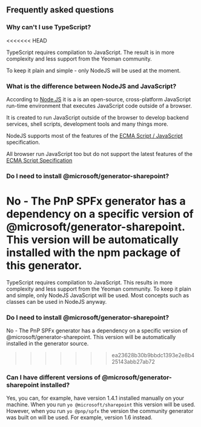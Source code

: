 ## Frequently asked questions

### Why can't I use TypeScript?
<<<<<<< HEAD

TypeScript requires compilation to JavaScript. The result is in more complexity and less support from the Yeoman community. 

To keep it plain and simple - only NodeJS will be used at the moment.

### What is the difference between NodeJS and JavaScript?

According to [Node.JS](https://nodejs.org/) it is a is an open-source, cross-platform JavaScript run-time environment that executes JavaScript code outside of a browser.

It is created to run JavaScript outside of the browser to develop backend services, shell scripts, development tools and many things more.

NodeJS supports most of the features of the [ECMA Script / JavaScript](https://nodejs.org/en/docs/es6/) specification.

All browser run JavaScript too but do not support the latest features of the [ECMA Script Specification](https://en.wikipedia.org/wiki/ECMAScript#Conformance)

### Do I need to install @microsoft/generator-sharepoint?

No - The PnP SPFx generator has a dependency on a specific version of @microsoft/generator-sharepoint. This version will be automatically installed with the npm package of this generator.
=======
TypeScript requires compilation to JavaScript. This results in more complexity and less support from the Yeoman community. To keep it plain and simple, only NodeJS JavaScript will be used. Most concepts such as classes can be used in NodeJS anyway.

### Do I need to install @microsoft/generator-sharepoint?
No - The PnP SPFx generator has a dependency on a specific version of @microsoft/generator-sharepoint. This version will be automatically installed in the generator source.
>>>>>>> ea23628b30b9bbdc1393e2e8b425143abb27ab72

### Can I have different versions of @microsoft/generator-sharepoint installed?
Yes, you can, for example, have version 1.4.1 installed manually on your machine. When you run `yo @microsoft/sharepoint` this version will be used. However, when you run `yo @pnp/spfx` the version the community generator was built on will be used. For example, version 1.6 instead.
